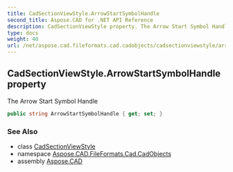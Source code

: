 ```yaml
---
title: CadSectionViewStyle.ArrowStartSymbolHandle
second_title: Aspose.CAD for .NET API Reference
description: CadSectionViewStyle property. The Arrow Start Symbol Handle
type: docs
weight: 40
url: /net/aspose.cad.fileformats.cad.cadobjects/cadsectionviewstyle/arrowstartsymbolhandle/
---
```

## CadSectionViewStyle.ArrowStartSymbolHandle property

The Arrow Start Symbol Handle

```csharp
public string ArrowStartSymbolHandle { get; set; }
```

### See Also

* class [CadSectionViewStyle](../)
* namespace [Aspose.CAD.FileFormats.Cad.CadObjects](../../cadsectionviewstyle/)
* assembly [Aspose.CAD](../../../)


